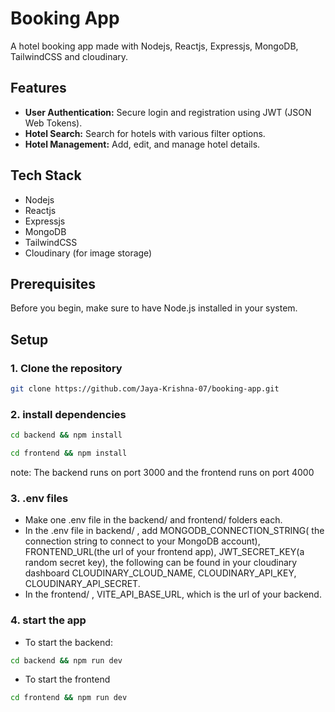 # Booking App

A hotel booking app made with Nodejs, Reactjs, Expressjs, MongoDB, TailwindCSS and cloudinary.

## Features

- **User Authentication:** Secure login and registration using JWT (JSON Web Tokens).
- **Hotel Search:** Search for hotels with various filter options.
- **Hotel Management:** Add, edit, and manage hotel details.

## Tech Stack

- Nodejs
- Reactjs
- Expressjs
- MongoDB
- TailwindCSS
- Cloudinary (for image storage)

## Prerequisites

Before you begin, make sure to have Node.js installed in your system.

## Setup

### 1. Clone the repository

```bash
git clone https://github.com/Jaya-Krishna-07/booking-app.git
```

### 2. install dependencies

```bash
cd backend && npm install
```

```bash
cd frontend && npm install
```

note: The backend runs on port 3000 and the frontend runs on port 4000

### 3. .env files

- Make one .env file in the backend/ and frontend/ folders each.
- In the .env file in backend/ , add MONGODB_CONNECTION_STRING( the connection string to connect to your MongoDB account), FRONTEND_URL(the url of your frontend app), JWT_SECRET_KEY(a random secret key), the following can be found in your cloudinary dashboard CLOUDINARY_CLOUD_NAME, CLOUDINARY_API_KEY, CLOUDINARY_API_SECRET.
- In the frontend/ , VITE_API_BASE_URL, which is the url of your backend.

### 4. start the app

- To start the backend:

```bash
cd backend && npm run dev
```

- To start the frontend

```bash
cd frontend && npm run dev
```
